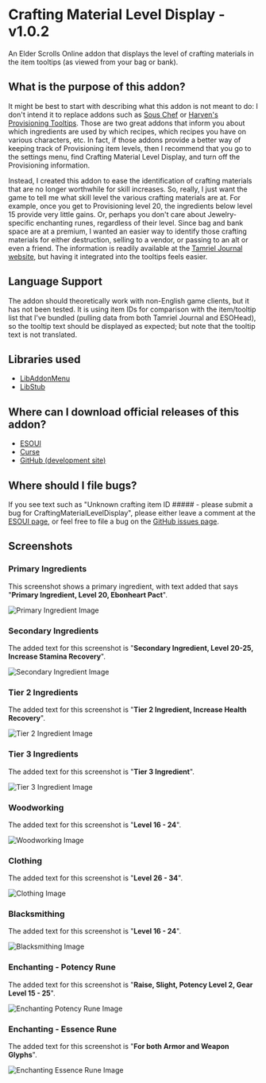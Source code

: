 Crafting Material Level Display - v1.0.2
===================================

An Elder Scrolls Online addon that displays the level of crafting materials in the item tooltips (as viewed from your bag or bank).

## What is the purpose of this addon?

It might be best to start with describing what this addon is not meant to do: I don't intend it to replace addons such as [Sous Chef](http://www.esoui.com/downloads/info163-SousChef-ProvisioningHelper.html) or [Harven's Provisioning Tooltips](http://www.esoui.com/downloads/info435-HarvensProvisioningTooltips.html). Those are two great addons that inform you about which ingredients are used by which recipes, which recipes you have on various characters, etc. In fact, if those addons provide a better way of keeping track of Provisioning item levels, then I recommend that you go to the settings menu, find Crafting Material Level Display, and turn off the Provisioning information.

Instead, I created this addon to ease the identification of crafting materials that are no longer worthwhile for skill increases. So, really, I just want the game to tell me what skill level the various crafting materials are at. For example, once you get to Provisioning level 20, the ingredients below level 15 provide very little gains. Or, perhaps you don't care about Jewelry-specific enchanting runes, regardless of their level. Since bag and bank space are at a premium, I wanted an easier way to identify those crafting materials for either destruction, selling to a vendor, or passing to an alt or even a friend. The information is readily available at the [Tamriel Journal website](http://tamrieljournal.com/eso-provisioning-ingredients/), but having it integrated into the tooltips feels easier.

## Language Support

The addon should theoretically work with non-English game clients, but it has not been tested. It is using item IDs for comparison with the item/tooltip list that I've bundled (pulling data from both Tamriel Journal and ESOHead), so the tooltip text should be displayed as expected; but note that the tooltip text is not translated.

## Libraries used

* [LibAddonMenu](http://www.esoui.com/downloads/info7-LibAddonMenu.html)
* [LibStub](http://www.esoui.com/downloads/info44-LibStub.html)

## Where can I download official releases of this addon?

* [ESOUI](http://www.esoui.com/downloads/info459-CraftingMaterialLevelDisplay.html)
* [Curse](http://www.curse.com/teso-addons/teso/crafting-material-level-display)
* [GitHub (development site)](https://github.com/jhegg/eso-crafting-material-level-display/)

## Where should I file bugs?

If you see text such as "Unknown crafting item ID ##### - please submit a bug for CraftingMaterialLevelDisplay", please either leave a comment at the [ESOUI page](http://www.esoui.com/downloads/info459-CraftingMaterialLevelDisplay.html#comments), or feel free to file a bug on the [GitHub issues page](https://github.com/jhegg/eso-crafting-material-level-display/issues).

## Screenshots

### Primary Ingredients

This screenshot shows a primary ingredient, with text added that says "**Primary Ingredient, Level 20, Ebonheart Pact**".

![Primary Ingredient Image](https://github.com/jhegg/eso-crafting-material-level-display/wiki/CraftingMaterialLevelDisplay-primary-v0.4.jpg)

### Secondary Ingredients

The added text for this screenshot is "**Secondary Ingredient, Level 20-25, Increase Stamina Recovery**".

![Secondary Ingredient Image](https://github.com/jhegg/eso-crafting-material-level-display/wiki/CraftingMaterialLevelDisplay-secondary-v0.4.jpg)

### Tier 2 Ingredients

The added text for this screenshot is "**Tier 2 Ingredient, Increase Health Recovery**".

![Tier 2 Ingredient Image](https://github.com/jhegg/eso-crafting-material-level-display/wiki/CraftingMaterialLevelDisplay-tier2-v0.4.jpg)

### Tier 3 Ingredients

The added text for this screenshot is "**Tier 3 Ingredient**".

![Tier 3 Ingredient Image](https://github.com/jhegg/eso-crafting-material-level-display/wiki/CraftingMaterialLevelDisplay-tier3-v0.4.jpg)

### Woodworking

The added text for this screenshot is "**Level 16 - 24**".

![Woodworking Image](https://github.com/jhegg/eso-crafting-material-level-display/wiki/CraftingMaterialLevelDisplay-woodworking-v0.4.jpg)

### Clothing

The added text for this screenshot is "**Level 26 - 34**".

![Clothing Image](https://github.com/jhegg/eso-crafting-material-level-display/wiki/CraftingMaterialLevelDisplay-clothing-v0.4.jpg)

### Blacksmithing

The added text for this screenshot is "**Level 16 - 24**".

![Blacksmithing Image](https://github.com/jhegg/eso-crafting-material-level-display/wiki/CraftingMaterialLevelDisplay-blacksmithing-v0.4.jpg)

### Enchanting - Potency Rune

The added text for this screenshot is "**Raise, Slight, Potency Level 2, Gear Level 15 - 25**".

![Enchanting Potency Rune Image](https://github.com/jhegg/eso-crafting-material-level-display/wiki/CraftingMaterialLevelDisplay-enchanting-potency-rune-v0.5.jpg)

### Enchanting - Essence Rune

The added text for this screenshot is "**For both Armor and Weapon Glyphs**".

![Enchanting Essence Rune Image](https://github.com/jhegg/eso-crafting-material-level-display/wiki/CraftingMaterialLevelDisplay-enchanting-essence-rune-v0.5.jpg)
